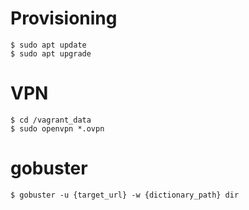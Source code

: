 # Provisioning

```shell
$ sudo apt update
$ sudo apt upgrade
```

# VPN

```shell
$ cd /vagrant_data
$ sudo openvpn *.ovpn
```

# gobuster

```shell
$ gobuster -u {target_url} -w {dictionary_path} dir
```

